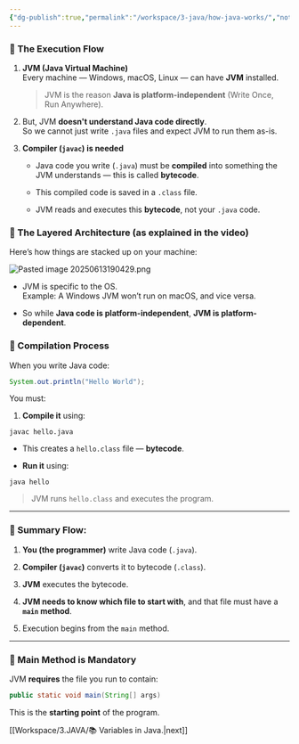 ```yaml
---
{"dg-publish":true,"permalink":"/workspace/3-java/how-java-works/","noteIcon":""}
---
```


### 🧠 The Execution Flow

1. **JVM (Java Virtual Machine)**  
    Every machine — Windows, macOS, Linux — can have **JVM** installed.
    
    > JVM is the reason **Java is platform-independent** (Write Once, Run Anywhere).
    
2. But, JVM **doesn't understand Java code directly**.  
    So we cannot just write `.java` files and expect JVM to run them as-is.
    
3. **Compiler (`javac`) is needed**
    
    - Java code you write (`.java`) must be **compiled** into something the JVM understands — this is called **bytecode**.
        
    - This compiled code is saved in a `.class` file.
        
    - JVM reads and executes this **bytecode**, not your `.java` code.

### 🧱 The Layered Architecture (as explained in the video)

Here’s how things are stacked up on your machine:

![Pasted image 20250613190429.png](/img/user/Pasted%20image%2020250613190429.png)

- JVM is specific to the OS.  
    Example: A Windows JVM won’t run on macOS, and vice versa.
    
- So while **Java code is platform-independent**, **JVM is platform-dependent**.

### 🔁 Compilation Process

When you write Java code:

```java
System.out.println("Hello World");
```

You must:

1. **Compile it** using:
```
javac hello.java
```
- This creates a `hello.class` file — **bytecode**.
    
- **Run it** using:
```
java hello
```

> JVM runs `hello.class` and executes the program.

---

### 🧾 Summary Flow:

1. **You (the programmer)** write Java code (`.java`).
    
2. **Compiler (`javac`)** converts it to bytecode (`.class`).
    
3. **JVM** executes the bytecode.
    
4. **JVM needs to know which file to start with**, and that file must have a **`main` method**.
    
5. Execution begins from the `main` method.
    

---

### 🧩 Main Method is Mandatory

JVM **requires** the file you run to contain:
```java
public static void main(String[] args)
```
This is the **starting point** of the program.

[[Workspace/3.JAVA/📚 Variables in Java.\|next]]